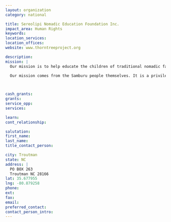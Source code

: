 ```yaml
---
layout: organization
category: national

title: Sereolipi Nomadic Education Foundation Inc.
impact_area: Human Rights
keywords: 
location_services: 
location_offices: 
website: www.thorntreeproject.org

description: 
mission: |
  Our mission is to help educate the children of traditional nomadic families in Northern Samburu. We work to help more Samburu children go to school and receive the level of education they desire, whether that is primary school, high school, technical school, or college. With hard work, resourcefulness, and a little help from the outside world, the Samburu people have begun to create significant, meaningful, and measurable change by providing education for their children. The Thorn Tree Project exists to do all it can to support their efforts.

  Our mission comes from the Samburu people themselves. It is a privilege to be invited into the Samburu tribe, and we make sure that everything we do is in tune with their culture and aligned with their goals. We aim to have the smallest possible footprint in Samburu, maintaining our focus on education.

  

cash_grants: 
grants: 
service_opp: 
services: 

learn: 
cont_relationship: 

salutation: 
first_name: 
last_name: 
title_contact_person: 

city: Troutman
state: NC
address: |
  PO BOX 263  
  Troutman NC 28166
lat: 35.677955
lng: -80.879258
phone: 
ext: 
fax: 
email: 
preferred_contact: 
contact_person_intro: 
---
```

